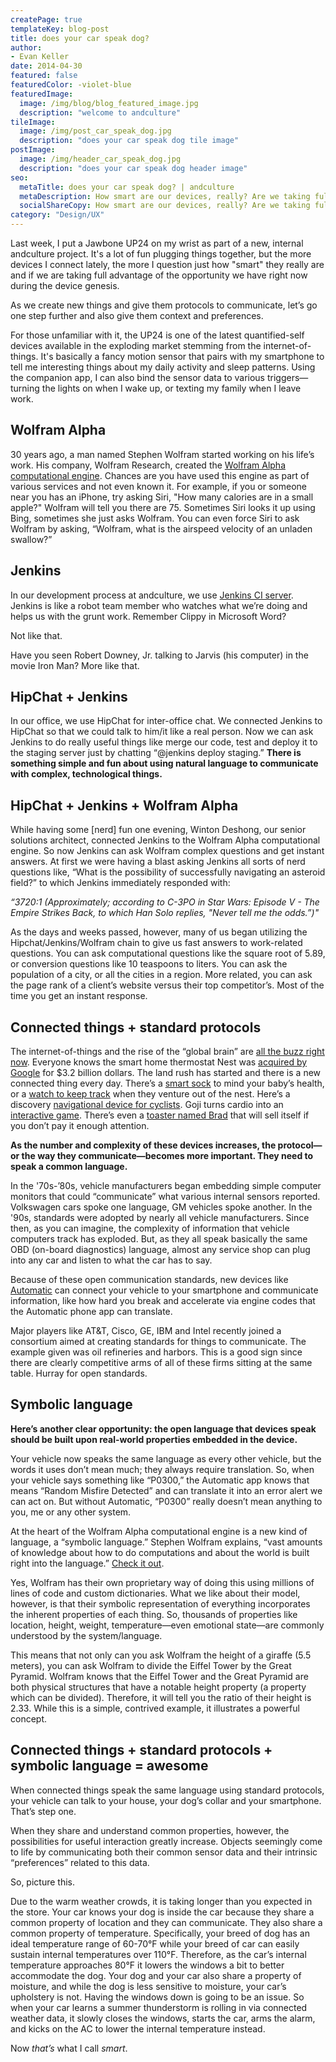 ```yaml
---
createPage: true
templateKey: blog-post
title: does your car speak dog?
author:
- Evan Keller
date: 2014-04-30
featured: false
featuredColor: -violet-blue
featuredImage:
  image: /img/blog/blog_featured_image.jpg
  description: "welcome to andculture"
tileImage:
  image: /img/post_car_speak_dog.jpg
  description: "does your car speak dog tile image"
postImage:
  image: /img/header_car_speak_dog.jpg
  description: "does your car speak dog header image"
seo:
  metaTitle: does your car speak dog? | andculture
  metaDescription: How smart are our devices, really? Are we taking full advantage of the opportunity to bring them together with a common language?
  socialShareCopy: How smart are our devices, really? Are we taking full advantage of the opportunity to bring them together with a common language?
category: "Design/UX"
---
```

Last week, I put a Jawbone UP24 on my wrist as part of a new, internal andculture project. It's a lot of fun plugging things together, but the more devices I connect lately, the more I question just how "smart" they really are and if we are taking full advantage of the opportunity we have right now during the device genesis.

As we create new things and give them protocols to communicate, let’s go one step further and also give them context and preferences.

For those unfamiliar with it, the UP24 is one of the latest quantified-self devices available in the exploding market stemming from the internet-of-things. It's basically a fancy motion sensor that pairs with my smartphone to tell me interesting things about my daily activity and sleep patterns. Using the companion app, I can also bind the sensor data to various triggers—turning the lights on when I wake up, or texting my family when I leave work.

## Wolfram Alpha
30 years ago, a man named Stephen Wolfram started working on his life’s work. His company, Wolfram Research, created the [Wolfram Alpha computational engine](https://www.wolframalpha.com/). Chances are you have used this engine as part of various services and not even known it. For example, if you or someone near you has an iPhone, try asking Siri, "How many calories are in a small apple?" Wolfram will tell you there are 75. Sometimes Siri looks it up using Bing, sometimes she just asks Wolfram. You can even force Siri to ask Wolfram by asking, “Wolfram, what is the airspeed velocity of an unladen swallow?”

## Jenkins
In our development process at andculture, we use [Jenkins CI server](http://jenkins-ci.org/). Jenkins is like a robot team member who watches what we’re doing and helps us with the grunt work. Remember Clippy in Microsoft Word?

Not like that.

Have you seen Robert Downey, Jr. talking to Jarvis (his computer) in the movie Iron Man? More like that.

## HipChat + Jenkins
In our office, we use HipChat for inter-office chat. We connected Jenkins to HipChat so that we could talk to him/it like a real person. Now we can ask Jenkins to do really useful things like merge our code, test and deploy it to the staging server just by chatting “@jenkins deploy staging.” **There is something simple and fun about using natural language to communicate with complex, technological things.**

## HipChat + Jenkins + Wolfram Alpha
While having some [nerd] fun one evening, Winton Deshong, our senior solutions architect, connected Jenkins to the Wolfram Alpha computational engine. So now Jenkins can ask Wolfram complex questions and get instant answers. At first we were having a blast asking Jenkins all sorts of nerd questions like, “What is the possibility of successfully navigating an asteroid field?” to which Jenkins immediately responded with:

*“3720:1 (Approximately; according to C-3PO in Star Wars: Episode V - The Empire Strikes Back, to which Han Solo replies, "Never tell me the odds.”)"*

As the days and weeks passed, however, many of us began utilizing the Hipchat/Jenkins/Wolfram chain to give us fast answers to work-related questions. You can ask computational questions like the square root of 5.89, or conversion questions like 10 teaspoons to liters. You can ask the population of a city, or all the cities in a region. More related, you can ask the page rank of a client’s website versus their top competitor’s. Most of the time you get an instant response.

## Connected things + standard protocols
The internet-of-things and the rise of the “global brain” are [all the buzz right now](https://www.linkedin.com/today/post/article/20140324231842-19748378-state-of-innovation-the-global-brain-comes-online). Everyone knows the smart home thermostat Nest was [acquired by Google](http://techcrunch.com/2014/01/13/google-just-bought-connected-device-company-nest-for-3-2b-in-cash/) for $3.2 billion dollars. The land rush has started and there is a new connected thing every day. There’s a [smart sock](http://www.owletcare.com/) to mind your baby’s health, or a [watch to keep track](https://www.indiegogo.com/projects/hereo-the-first-gps-watch-designed-for-young-kids) when they venture out of the nest. Here’s a discovery [navigational device for cyclists](http://hammerhead.io/). Goji turns cardio into an [interactive game](http://bluegoji.com/). There’s even a [toaster named Brad](http://www.wired.co.uk/news/archive/2014-03/18/addicted-toaster) that will sell itself if you don’t pay it enough attention.

**As the number and complexity of these devices increases, the protocol—or the way they communicate—becomes more important. They need to speak a common language.**

In the '70s-’80s, vehicle manufacturers began embedding simple computer monitors that could “communicate” what various internal sensors reported. Volkswagen cars spoke one language, GM vehicles spoke another. In the '90s, standards were adopted by nearly all vehicle manufacturers. Since then, as you can imagine, the complexity of information that vehicle computers track has exploded. But, as they all speak basically the same OBD (on-board diagnostics) language, almost any service shop can plug into any car and listen to what the car has to say.

Because of these open communication standards, new devices like [Automatic](http://www.automatic.com/) can connect your vehicle to your smartphone and communicate information, like how hard you break and accelerate via engine codes that the Automatic phone app can translate.

Major players like AT&T, Cisco, GE, IBM and Intel recently joined a consortium aimed at creating standards for things to communicate. The example given was oil refineries and harbors. This is a good sign since there are clearly competitive arms of all of these firms sitting at the same table. Hurray for open standards.

## Symbolic language
**Here’s another clear opportunity: the open language that devices speak should be built upon real-world properties embedded in the device.**

Your vehicle now speaks the same language as every other vehicle, but the words it uses don’t mean much; they always require translation. So, when your vehicle says something like “P0300,” the Automatic app knows that means “Random Misfire Detected” and can translate it into an error alert we can act on. But without Automatic, “P0300” really doesn’t mean anything to you, me or any other system.

At the heart of the Wolfram Alpha computational engine is a new kind of language, a “symbolic language.” Stephen Wolfram explains, “vast amounts of knowledge about how to do computations and about the world is built right into the language.” [Check it out](https://www.youtube.com/watch?v=_P9HqHVPeik).

Yes, Wolfram has their own proprietary way of doing this using millions of lines of code and custom dictionaries. What we like about their model, however, is that their symbolic representation of everything incorporates the inherent properties of each thing. So, thousands of properties like location, height, weight, temperature&mdash;even emotional state&mdash;are commonly understood by the system/language.

This means that not only can you ask Wolfram the height of a giraffe (5.5 meters), you can ask Wolfram to divide the Eiffel Tower by the Great Pyramid. Wolfram knows that the Eiffel Tower and the Great Pyramid are both physical structures that have a notable height property (a property which can be divided). Therefore, it will tell you the ratio of their height is 2.33. While this is a simple, contrived example, it illustrates a powerful concept.

## Connected things + standard protocols + symbolic language = awesome
When connected things speak the same language using standard protocols, your vehicle can talk to your house, your dog’s collar and your smartphone. That’s step one.

When they share and understand common properties, however, the possibilities for useful interaction greatly increase. Objects seemingly come to life by communicating both their common sensor data and their intrinsic “preferences” related to this data.

So, picture this.

Due to the warm weather crowds, it is taking longer than you expected in the store. Your car knows your dog is inside the car because they share a common property of location and they can communicate. They also share a common property of temperature. Specifically, your breed of dog has an ideal temperature range of 60-70°F while your breed of car can easily sustain internal temperatures over 110°F. Therefore, as the car’s internal temperature approaches 80°F it lowers the windows a bit to better accommodate the dog. Your dog and your car also share a property of moisture, and while the dog is less sensitive to moisture, your car’s upholstery is not. Having the windows down is going to be an issue. So when your car learns a summer thunderstorm is rolling in via connected weather data, it slowly closes the windows, starts the car, arms the alarm, and kicks on the AC to lower the internal temperature instead.

Now *that’s* what I call *smart*.
